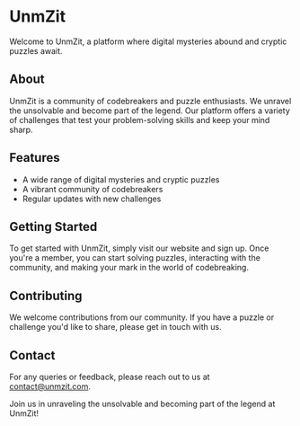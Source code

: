 # UnmZit

Welcome to UnmZit, a platform where digital mysteries abound and cryptic puzzles await. 

## About

UnmZit is a community of codebreakers and puzzle enthusiasts. We unravel the unsolvable and become part of the legend. Our platform offers a variety of challenges that test your problem-solving skills and keep your mind sharp.

## Features

- A wide range of digital mysteries and cryptic puzzles
- A vibrant community of codebreakers
- Regular updates with new challenges

## Getting Started

To get started with UnmZit, simply visit our website and sign up. Once you're a member, you can start solving puzzles, interacting with the community, and making your mark in the world of codebreaking.

## Contributing

We welcome contributions from our community. If you have a puzzle or challenge you'd like to share, please get in touch with us.

## Contact

For any queries or feedback, please reach out to us at [contact@unmzit.com](mailto:contact@unmzit.com).

Join us in unraveling the unsolvable and becoming part of the legend at UnmZit!
